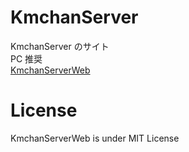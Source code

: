 # KmchanServer

KmchanServer のサイト<br>
PC 推奨<br>
[KmchanServerWeb](https://fa0311.github.io/KmchanServerWeb/)

# License

KmchanServerWeb is under MIT License
